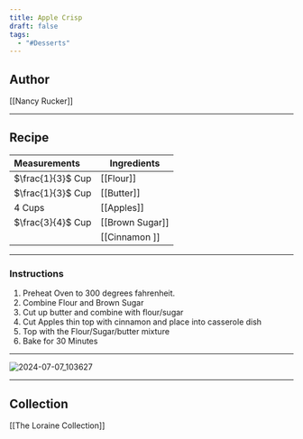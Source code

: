```yaml
---
title: Apple Crisp
draft: false
tags:
  - "#Desserts"
---
```

## Author
[[Nancy Rucker]]
___
## Recipe

| Measurements      | Ingredients     |
| :---------------- | --------------- |
| $\frac{1}{3}$ Cup | [[Flour]]       |
| $\frac{1}{3}$ Cup | [[Butter]]      |
| 4 Cups            | [[Apples]]      |
| $\frac{3}{4}$ Cup | [[Brown Sugar]] |
|                   | [[Cinnamon ]]   |
___
### Instructions
1. Preheat Oven to 300 degrees fahrenheit. 
2. Combine Flour and Brown Sugar
3. Cut up butter and combine with flour/sugar
4. Cut Apples thin top with cinnamon and place into casserole dish
5. Top with the Flour/Sugar/butter mixture 
6. Bake for 30 Minutes
___
![2024-07-07_103627](/The%20Loraine%20Collection/Desserts/Assets/Handwritten_2024-07-07_103627.jpg)

___
## Collection
[[The Loraine Collection]]